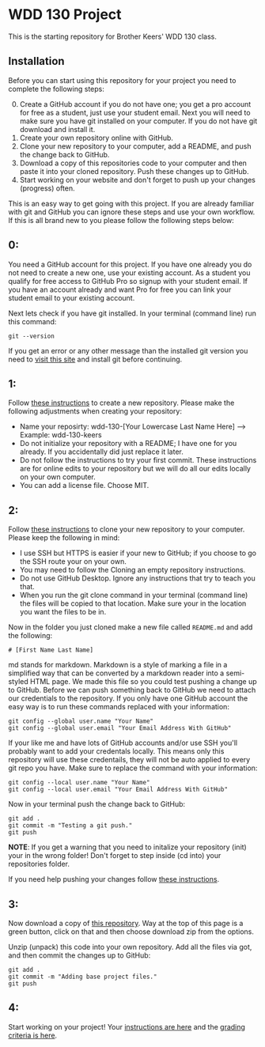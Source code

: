 # WDD 130 Project
This is the starting repository for Brother Keers' WDD 130 class.

## Installation
Before you can start using this repository for your project you need to complete the following steps:

0. Create a GitHub account if you do not have one; you get a pro account for free as a student, just use your student email. Next you will need to make sure you have git installed on your computer. If you do not have git download and install it.
1. Create your own repository online with GitHub.
2. Clone your new repository to your computer, add a README, and push the change back to GitHub.
3. Download a copy of this repositories code to your computer and then paste it into your cloned repository. Push these changes up to GitHub.
4. Start working on your website and don't forget to push up your changes (progress) often.

This is an easy way to get going with this project. If you are already familiar with git and GitHub you can ignore these steps and use your own workflow. If this is all brand new to you please follow the following steps below:

## 0:
You need a GitHub account for this project. If you have one already you do not need to create a new one, use your existing account. As a student you qualify for free access to GitHub Pro so signup with your student email. If you have an account already and want Pro for free you can link your student email to your existing account.

Next lets check if you have git installed. In your terminal (command line) run this command:

```
git --version
```

If you get an error or any other message than the installed git version you need to [visit this site](https://git-scm.com/downloads) and install git before continuing.

## 1:
Follow [these instructions](https://docs.github.com/en/free-pro-team@latest/github/getting-started-with-github/create-a-repo) to create a new repository. Please make the following adjustments when creating your repository:

- Name your reposirty: wdd-130-[Your Lowercase Last Name Here] --> Example: wdd-130-keers
- Do not initialize your repository with a README; I have one for you already. If you accidentally did just replace it later.
- Do not follow the instructions to try your first commit. These instructions are for online edits to your repository but we will do all our edits locally on your own computer.
- You can add a license file. Choose MIT.

## 2:
Follow [these instructions](https://docs.github.com/en/free-pro-team@latest/github/creating-cloning-and-archiving-repositories/cloning-a-repository) to clone your new repository to your computer. Please keep the following in mind:

- I use SSH but HTTPS is easier if your new to GitHub; if you choose to go the SSH route your on your own.
- You may need to follow the Cloning an empty repository instructions.
- Do not use GitHub Desktop. Ignore any instructions that try to teach you that.
- When you run the git clone command in your terminal (command line) the files will be copied to that location. Make sure your in the location you want the files to be in.

Now in the folder you just cloned make a new file called `README.md` and add the following:

```
# [First Name Last Name]
```

md stands for markdown. Markdown is a style of marking a file in a simplified way that can be converted by a markdown reader into a semi-styled HTML page. We made this file so you could test pushing a change up to GitHub. Before we can push something back to GitHub we need to attach our credentials to the repository. If you only have one GitHub account the easy way is to run these commands replaced with your information:

```
git config --global user.name "Your Name"
git config --global user.email "Your Email Address With GitHub"
```

If your like me and have lots of GitHub accounts and/or use SSH you'll probably want to add your credentals locally. This means only this repository will use these credentails, they will not be auto applied to every git repo you have. Make sure to replace the command with your information:

```
git config --local user.name "Your Name"
git config --local user.email "Your Email Address With GitHub"
```

Now in your terminal push the change back to GitHub:

```
git add .
git commit -m "Testing a git push."
git push
```
**NOTE**: If you get a warning that you need to initalize your repository (init) your in the wrong folder! Don't forget to step inside (cd into) your repositories folder.

If you need help pushing your changes follow [these instructions](https://docs.github.com/en/free-pro-team@latest/github/using-git/pushing-commits-to-a-remote-repository).

## 3:
Now download a copy of [this repository](https://github.com/caboodle-tech/wdd-130-project). Way at the top of this page is a green button, click on that and then choose download zip from the options.

Unzip (unpack) this code into your own repository. Add all the files via got, and then commit the changes up to GitHub:

```
git add .
git commit -m "Adding base project files."
git push
```

## 4:
Start working on your project! Your [instructions are here](docs/instructions.md) and the [grading criteria is here](docs/grading.md).